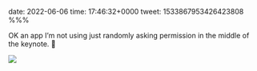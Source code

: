 date: 2022-06-06
time: 17:46:32+0000
tweet: 1533867953426423808
%%%

OK an app I’m not using just randomly asking permission in the middle of the keynote. 🤷

![](FUlkxRtWUAMUqlM.jpg)
